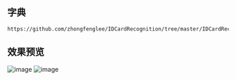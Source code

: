 ##
## 字典
```
https://github.com/zhongfenglee/IDCardRecognition/tree/master/IDCardRecognition/libexidcard
```

##
## 效果预览
![image](https://github.com/153437803/Ocr_IDCard/blob/master/ScreenRecord_20181116181123.gif )
![image](https://github.com/153437803/Ocr_IDCard/blob/master/ScreenRecord_20181116181153.gif )
